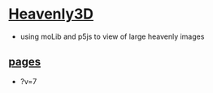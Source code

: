 # [Heavenly3D](https://github.com/jht9629-nyu/Heavenly3D)

- using moLib and p5js to view of large heavenly images

## [pages](https://jht9629-nyu.github.io/Heavenly3D/src/)

- ?v=7
